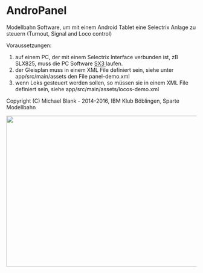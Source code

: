 # AndroPanel
Modellbahn Software, um mit einem Android Tablet eine Selectrix Anlage zu steuern (Turnout, Signal and Loco control)

Voraussetzungen:
1) auf einem PC, der mit einem Selectrix Interface verbunden ist, zB SLX825, muss die PC Software  <a href="http://www.ocale.net/sx3" target="_blank"> SX3 </a> laufen.
2) der Gleisplan muss in einem XML File definiert sein, siehe unter app/src/main/assets den File panel-demo.xml
3) wenn Loks gesteuert werden sollen, so müssen sie in einem XML File definiert sein, siehe app/src/main/assets/locos-demo.xml 

Copyright (C) Michael Blank - 2014-2016, IBM Klub Böblingen, Sparte Modellbahn

<p align="center">
  <img src="http://github.com/michael71/AndroPanel/andropanel1.jpg" width="640" height="400"/>
</p>

